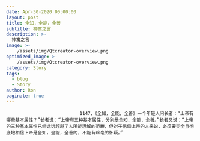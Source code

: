 ```yaml
---
date: Apr-30-2020 00:00:00
layout: post
title: 全知，全能，全善
subtitle: 神寓之言
description: >-
  神寓之言
image: >-
    /assets/img/Qtcreator-overview.png
optimized_image: >-
    /assets/img/Qtcreator-overview.png
category: Story
tags:
  - blog
  - Story
author: Ron
paginate: true
---
```


							　　1147，《全知，全能，全善》一个年轻人问长者：“上帝有哪些基本属性？”长者说：“上帝有三种基本属性，分别是全知，全能，全善。”长者又说：“上帝的三种基本属性已经远远超越了人所能理解的范畴，但对于信仰上帝的人来说，必须要完全且彻底地相信上帝是全知，全能，全善的，不能有丝毫的怀疑。”
							
							
						
